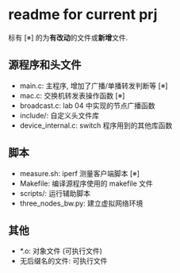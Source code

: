 # readme for current prj

标有 [※] 的为**有改动**的文件或**新增**文件.

## 源程序和头文件

- main.c: 主程序, 增加了广播/单播转发判断等 [※]
- mac.c: 交换机转发表操作函数 [※]
- broadcast.c: lab 04 中实现的节点广播函数
- include/: 自定义头文件库
- device_internal.c: switch 程序用到的其他库函数

## 脚本

- measure.sh: iperf 测量客户端脚本 [※]
- Makefile: 编译源程序使用的 makefile 文件
- scripts/: 运行辅助脚本
- three_nodes_bw.py: 建立虚拟网络环境

## 其他

- \*.o: 对象文件 (可执行文件)
- 无后缀名的文件: 可执行文件
